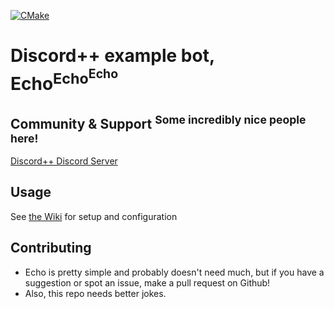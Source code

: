 [![CMake](https://github.com/DiscordPP/echo-bot/workflows/CMake/badge.svg)](https://github.com/DiscordPP/echo-bot/actions?query=workflow%3ACMake)

# Discord++ example bot, Echo<sup>Echo<sup>Echo</sup></sup>

## Community & Support <sup>Some incredibly nice people here!</sup>
[Discord++ Discord Server](https://discord.gg/4stCdkDHw6)

## Usage

See [the Wiki](https://github.com/DiscordPP/discordpp/wiki) for setup and configuration

## Contributing
 * Echo is pretty simple and probably doesn't need much, but if you have a suggestion or spot an issue, make a pull request on Github!
 * Also, this repo needs better jokes.
